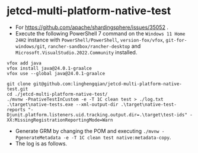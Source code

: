 # jetcd-multi-platform-native-test

- For https://github.com/apache/shardingsphere/issues/35052 .
- Execute the following PowerShell 7 command on the `Windows 11 Home 24H2` instance with `PowerShell/PowerShell`,
  `version-fox/vfox`, `git-for-windows/git`, `rancher-sandbox/rancher-desktop` and
  `Microsoft.VisualStudio.2022.Community` installed.

```shell
vfox add java
vfox install java@24.0.1-graalce
vfox use --global java@24.0.1-graalce

git clone git@github.com:linghengqian/jetcd-multi-platform-native-test.git
cd ./jetcd-multi-platform-native-test/
./mvnw -PnativeTestInCustom -e -T 1C clean test > ./log.txt
.\target\native-tests.exe --xml-output-dir .\target\native-test-reports "-Djunit.platform.listeners.uid.tracking.output.dir=.\target\test-ids" -XX:MissingRegistrationReportingMode=Warn
```

- Generate GRM by changing the POM and executing `./mvnw -PgenerateMetadata -e -T 1C clean test native:metadata-copy`.
- The log is as follows.

```shell

```